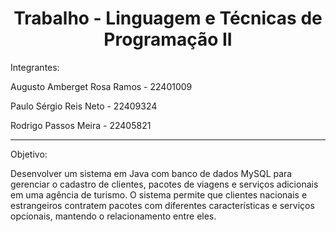 <h1 align="center"> Trabalho - Linguagem e Técnicas de Programação II  </h1>

Integrantes:

Augusto Amberget Rosa Ramos - 22401009

Paulo Sérgio Reis Neto - 22409324

Rodrigo Passos Meira - 22405821

----------------------
Objetivo: 

Desenvolver um sistema em Java com banco de dados MySQL para gerenciar o cadastro de clientes, pacotes de viagens e serviços adicionais em uma agência de turismo. O sistema permite que clientes nacionais e estrangeiros contratem pacotes com diferentes características e serviços opcionais, mantendo o relacionamento entre eles.
